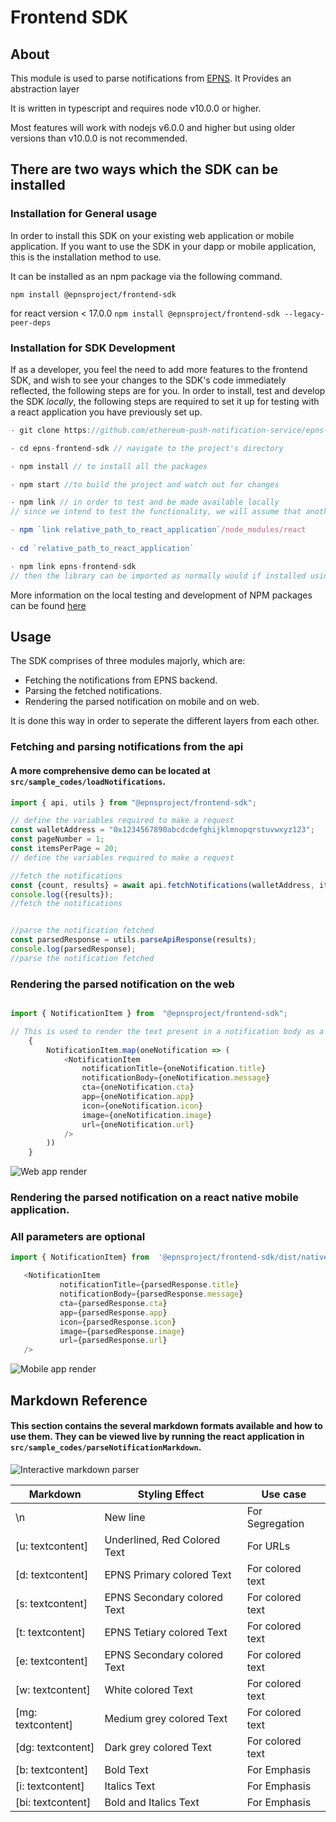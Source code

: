 
# Frontend SDK

  
  

## About

  

This module is used to parse notifications from [EPNS](http://www.epns.io/). It Provides an abstraction layer
  

It is written in typescript and requires node v10.0.0 or higher.

Most features will work with nodejs v6.0.0 and higher but using older versions than v10.0.0 is not recommended.

## There are two ways which the SDK can be installed

### Installation for General usage
In order to install this SDK on your existing web application or mobile application. If you want to use the SDK in your dapp or mobile application, this is the installation method to use.

It can be installed as an npm package via the following command.

`npm install @epnsproject/frontend-sdk`

for react version < 17.0.0
`npm install @epnsproject/frontend-sdk --legacy-peer-deps`
  
  
### Installation for SDK Development
If as a developer, you feel the need to add more features to the frontend SDK, and wish to see your changes to the SDK's code immediately reflected, the following steps are for you.
In order to install, test and develop the SDK *locally*, the following steps are required to set it up for testing with a react application you have previously set up. 
```javascript
- git clone https://github.com/ethereum-push-notification-service/epns-frontend-sdk.git

- cd epns-frontend-sdk // navigate to the project's directory

- npm install // to install all the packages

- npm start //to build the project and watch out for changes

- npm link // in order to test and be made available locally
// since we intend to test the functionality, we will assume that another react application is running which wants to leverage the components from the framework

- npm `link relative_path_to_react_application`/node_modules/react
  
- cd `relative_path_to_react_application`

- npm link epns-frontend-sdk
// then the library can be imported as normally would if installed using npm or yarn
```
More information on the local testing and development of NPM packages can be found [here]('https://blog.logrocket.com/the-complete-guide-to-publishing-a-react-package-to-npm/")

 
## Usage

  The SDK comprises of three modules majorly, which are: 
  - Fetching the notifications from EPNS backend.
  - Parsing the fetched notifications.
  - Rendering the parsed notification on mobile and on web.

It is done this way in order to seperate the different layers from each other.

### Fetching and parsing notifications from the api
#### A more comprehensive demo can be located at  `src/sample_codes/loadNotifications`.
```javascript
import { api, utils } from "@epnsproject/frontend-sdk";

// define the variables required to make a request
const walletAddress = "0x1234567890abcdcdefghijklmnopqrstuvwxyz123";
const pageNumber = 1;
const itemsPerPage = 20;
// define the variables required to make a request

//fetch the notifications
const {count, results} = await api.fetchNotifications(walletAddress, itemsPerPage, pageNumber)
console.log({results});
//fetch the notifications


//parse the notification fetched
const parsedResponse = utils.parseApiResponse(results);
console.log(parsedResponse);
//parse the notification fetched

```

### Rendering the parsed notification on the web
```javascript

import { NotificationItem } from  "@epnsproject/frontend-sdk";

// This is used to render the text present in a notification body as a JSX element
	{
		NotificationItem.map(oneNotification => (
			<NotificationItem
				notificationTitle={oneNotification.title}
				notificationBody={oneNotification.message}
				cta={oneNotification.cta}
				app={oneNotification.app}
				icon={oneNotification.icon}
				image={oneNotification.image}
				url={oneNotification.url}
			/>
		))
	}
 ```
 
 ![Web app render](https://res.cloudinary.com/xand6r/image/upload/v1632235676/Screenshot_2021-09-21_at_15.44.49_s6vfta.png)
 
 ### Rendering the parsed notification on a react native mobile application.
 ### All parameters are optional
 ```javascript
 import { NotificationItem} from  '@epnsproject/frontend-sdk/dist/native';
 
	<NotificationItem
			notificationTitle={parsedResponse.title}
			notificationBody={parsedResponse.message}
			cta={parsedResponse.cta}
			app={parsedResponse.app}
			icon={parsedResponse.icon}
			image={parsedResponse.image}
			url={parsedResponse.url}
	/>
 ```

 ![Mobile app render](https://res.cloudinary.com/xand6r/image/upload/v1634473272/Screenshot_2021-10-17_at_13.20.49_ig1j3y.png)


## Markdown Reference

#### This section contains the several markdown formats available and how to use them. They can be viewed live by running the react application in `src/sample_codes/parseNotificationMarkdown`.

![Interactive markdown parser](https://res.cloudinary.com/xand6r/image/upload/v1632236024/Screenshot_2021-09-21_at_15.53.29_p0lptf.png)


| Markdown  | Styling Effect | Use case
|---|--|--|
| \n | New line | For Segregation
| [u: textcontent] | Underlined, Red Colored Text | For URLs
| [d: textcontent] | EPNS Primary colored Text | For colored text
| [s: textcontent] | EPNS Secondary colored Text | For colored text
| [t: textcontent] | EPNS Tetiary colored Text | For colored text
| [e: textcontent] | EPNS Secondary colored Text | For colored text
| [w: textcontent] | White colored Text | For colored text
| [mg: textcontent] | Medium grey colored Text | For colored text
| [dg: textcontent] | Dark grey colored Text | For colored text
| [b: textcontent] | Bold Text | For Emphasis
| [i: textcontent] | Italics Text | For Emphasis
| [bi: textcontent] | Bold and Italics Text | For Emphasis